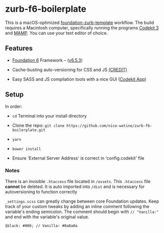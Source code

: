 # zurb-f6-boilerplate

This is a macOS-optimized [foundation-zurb-template](https://github.com/zurb/foundation-zurb-template) workflow. The build requires a Macintosh computer, specifically running the programs [Codekit 3](https://incident57.com/codekit/index.html) and [MAMP](https://www.mamp.info/en/). You can use your text editor of choice.

## Features

* [Foundation 6](http://foundation.zurb.com/sites.html) Framework – ([v6.5.3](https://github.com/zurb/foundation-sites/releases/tag/v6.5.3))

* Cache-busting auto-versioning for CSS and JS [(CREDIT)](http://www.particletree.com/notebook/automatically-version-your-css-and-javascript-files/)

* Easy SASS and JS compilation tools with a nice GUI ([Codekit App](https://incident57.com/codekit/index.html))

## Setup
In order:

* `cd` Terminal into your install directory

* Clone the repo: `git clone https://github.com/nico-watine/zurb-f6-boilerplate.git`

* `yarn`

* `bower install`

* Ensure 'External Server Address' is correct in 'config.codekit' file

### Notes
There is an invisible `.htaccess` file located in `/assets`. This `.htaccess` file **cannot** be deleted. It is auto imported into `/dist` and is necessary for autoversioning to function correctly

`_settings.scss` can greatly change between core Foundation updates. Keep track of your custom tweaks by adding an inline comment following the variable's ending semicolon. The comment should begin with `// "Vanilla:"` and end with the variable's original value.

`$black: #000; // Vanilla: #0a0a0a`

